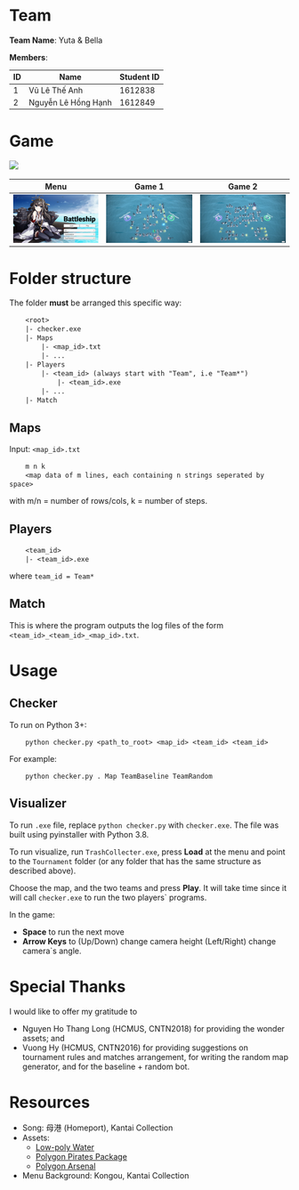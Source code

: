 # Team

**Team Name**: Yuta & Bella

**Members**:

|ID|Name|Student ID|
|---|---|---|
|1|Vũ Lê Thế Anh|1612838|
|2|Nguyễn Lê Hồng Hạnh|1612849|

# Game

![](imgs/SS.gif)

Menu |  Game 1 | Game 2
:-------------------------:|:-------------------------:|:-------------------------:
![](imgs/SS0.png)  |  ![](imgs/SS1.jpg)  | ![](imgs/SS2.jpg)

# Folder structure

The folder **must** be arranged this specific way:

```
	<root>
	|- checker.exe
	|- Maps
		|- <map_id>.txt
		|- ...
	|- Players
		|- <team_id> (always start with "Team", i.e "Team*")
			|- <team_id>.exe
		|- ...
	|- Match
```

## Maps

Input: ```<map_id>.txt```

```
	m n k
	<map data of m lines, each containing n strings seperated by space>
```

with m/n = number of rows/cols, k = number of steps.

## Players

```
	<team_id>
	|- <team_id>.exe
```

where ```team_id = Team*```

## Match

This is where the program outputs the log files of the form ```<team_id>_<team_id>_<map_id>.txt```.

# Usage

## Checker

To run on Python 3+:
```
	python checker.py <path_to_root> <map_id> <team_id> <team_id>
```

For example:
```
	python checker.py . Map TeamBaseline TeamRandom
```

## Visualizer

To run ```.exe``` file, replace ```python checker.py``` with ```checker.exe```. The file was built using pyinstaller with Python 3.8.

To run visualize, run ```TrashCollecter.exe```, press **Load** at the menu and point to the ```Tournament``` folder (or any folder that has the same structure as described above).

Choose the map, and the two teams and press **Play**. It will take time since it will call ```checker.exe``` to run the two players` programs.

In the game:

- **Space** to run the next move
- **Arrow Keys** to (Up/Down) change camera height (Left/Right) change camera`s angle.

# Special Thanks

I would like to offer my gratitude to

- Nguyen Ho Thang Long (HCMUS, CNTN2018) for providing the wonder assets; and
- Vuong Hy (HCMUS, CNTN2016) for providing suggestions on tournament rules and matches arrangement, for writing the random map generator, and for the baseline + random bot.

# Resources

- Song: 母港 (Homeport), Kantai Collection
- Assets:
	- [Low-poly Water](https://assetstore.unity.com/packages/tools/particles-effects/lowpoly-water-107563)
	- [Polygon Pirates Package](https://assetstore.unity.com/packages/3d/environments/historic/polygon-pirates-pack-92579)
	- [Polygon Arsenal](https://assetstore.unity.com/packages/vfx/particles/polygon-arsenal-109286)
- Menu Background: Kongou, Kantai Collection
